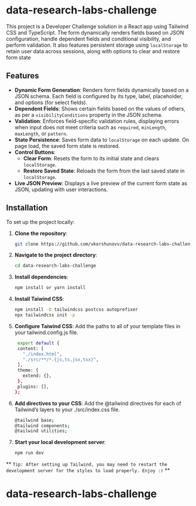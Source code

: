 # data-research-labs-challenge

This project is a Developer Challenge solution in a React app using Tailwind CSS and TypeScript. The form dynamically renders fields based on JSON configuration, handle dependent fields and conditional visibility, and perform validation. It also features persistent storage using `localStorage` to retain user data across sessions, along with options to clear and restore form state

## Features

- **Dynamic Form Generation**: Renders form fields dynamically based on a JSON schema. Each field is configured by its type, label, placeholder, and options (for select fields).
- **Dependent Fields**: Shows certain fields based on the values of others, as per a `visibilityConditions` property in the JSON schema.
- **Validation**: Enforces field-specific validation rules, displaying errors when input does not meet criteria such as `required`, `minLength`, `maxLength`, or `pattern`.
- **State Persistence**: Saves form data to `localStorage` on each update. On page load, the saved form state is restored.
- **Control Buttons**:
  - **Clear Form**: Resets the form to its initial state and clears `localStorage`.
  - **Restore Saved State**: Reloads the form from the last saved state in `localStorage`.
- **Live JSON Preview**: Displays a live preview of the current form state as JSON, updating with user interactions.

## Installation

To set up the project locally:

1. **Clone the repository**:

   ```bash
   git clone https://github.com/vkorshunovv/data-research-labs-challenge.git

   ```

2. **Navigate to the project directory**:

   ```bash
   cd data-research-labs-challenge

   ```

3. **Install dependencies**:

   ```bash
   npm install or yarn install

   ```

4. **Install Taiwind CSS**:

   ```bash
   npm install -D tailwindcss postcss autoprefixer
   npx tailwindcss init -p

   ```

5. **Configure Taiwind CSS**:
   Add the paths to all of your template files in your tailwind.config.js file.

   ```bash
    export default {
    content: [
      "./index.html",
      "./src/**/*.{js,ts,jsx,tsx}",
    ],
    theme: {
      extend: {},
    },
    plugins: [],
   };

   ```

6. **Add directives to your CSS**:
   Add the @tailwind directives for each of Tailwind’s layers to your ./src/index.css file.

   ```bash
   @tailwind base;
   @tailwind components;
   @tailwind utilities;

   ```

7. **Start your local development server**:

   ```bash
   npm run dev

   ```


** `Tip: After setting up Tailwind, you may need to restart the development server for the styles to load properly. Enjoy :)` **

# data-research-labs-challenge
